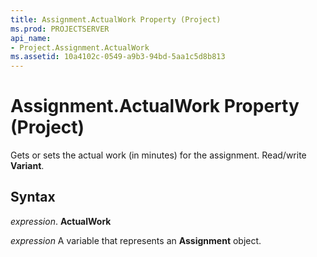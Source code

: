 ```yaml
---
title: Assignment.ActualWork Property (Project)
ms.prod: PROJECTSERVER
api_name:
- Project.Assignment.ActualWork
ms.assetid: 10a4102c-0549-a9b3-94bd-5aa1c5d8b813
---
```



# Assignment.ActualWork Property (Project)

Gets or sets the actual work (in minutes) for the assignment. Read/write  **Variant**.


## Syntax

 _expression_. **ActualWork**

 _expression_ A variable that represents an **Assignment** object.



